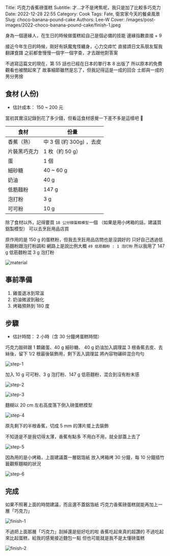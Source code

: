Title: 巧克力香蕉磅蛋糕
Subtitle: 才...才不是烤焦呢，我只是加了比較多巧克力
Date: 2022-12-28 22:55
Category: Cook
Tags: Fate, 衛宮家今天的餐桌風景
Slug: choco-banana-pound-cake
Authors: Lee-W
Cover: /images/post-images/2022-choco-banana-pound-cake/finish-1.jpeg

身為一個邊緣人，在生日的時候做蛋糕給自己是個必備的技能
邊緣指數直接 + 9

<!--more-->

接近今年生日的時候，剛好有妖魔鬼怪纏身，心力交瘁忙
直接請日文系朋友幫我翻譯食譜
之前都會慢慢一個字一個字查，才去跟他對答案

不過寫這篇文的現在，第 55 話也已經在日本的單行本 8 出版了
所以原本的免費觀看也被關起來了
故事細節雖然是忘了，但我記得這是一成的回合
士郎與一成的男分男捨

## 食材 (人份)
* 估計成本： 150 ~ 200 元

當初其實沒記錄到花了多少錢，但看這食材感覺一下差不多是這樣吧 🤔

| 食材 | 份量 |
|---|---|
| 香蕉（熟） | 中 3 個 (約 300g) ，去皮 |
| 片裝黑巧克力 | 1 枚（約 50 g） |
| 蛋 | 1 個 |
| 細砂糖 | 40 ~ 60 g |
| 奶油 | 40 g |
| 低筋麵粉 | 147 g |
| 泡打粉 | 3 g |
| 可可粉　| 10 g |

除了食材以外，記得要買 `18 公分磅蛋糕模型`一個
（如果是用小烤箱的話，建議買鋁製模型）
可以去烹飪用品店買

原作用的是 150 g 的蛋糕粉，但我去烹飪用品店問也是沒調好的
只好自己透過低筋麵粉跟泡打粉調和
網路上是說比例大概 `49 低筋麵粉 : 1 泡打粉`
所以我用了 147 g 低筋麵粉混 3 g 泡打粉

![material](/images/post-images/2022-choco-banana-pound-cake/material.jpeg)

## 事前準備

1. 雞蛋退冰到常溫
2. 奶油微波到融化
3. 烤箱預熱到 180 度

## 步驟
* 估計時間： 2 小時（含 30 分鐘烤蛋糕時間）

巧克力敲碎跟 1 顆雞蛋、40 g 細砂糖、 40 g 奶油加入調理盆
3 根香蕉去皮、去絲後，留下 1/2 根最後裝飾用，剩下丟入調理盆
將內容物碾碎混合均勻

![step-1](/images/post-images/2022-choco-banana-pound-cake/step-1.jpeg)

加入 10 g 可可粉、3 g 泡打粉、147 g 低筋麵粉，混合到沒有粉末感

![step-2](/images/post-images/2022-choco-banana-pound-cake/step-2.jpeg)

![step-3](/images/post-images/2022-choco-banana-pound-cake/step-3.jpeg)

麵糊以 20 cm 左右高度落下倒入磅蛋糕模型

![step-4](/images/post-images/2022-choco-banana-pound-cake/step-4.jpeg)

原先剩下的半根香蕉，切成 5 mm 的薄片擺上去裝飾

不知道是不是我切得太薄，香蕉有點多
不用白不用，就全部蓋上去了

![step-5](/images/post-images/2022-choco-banana-pound-cake/step-5.jpeg)

因為用的是小烤箱，上面建議蓋一層鋁箔紙
放入烤箱烤 30 分鐘，每 10 分鐘插竹籤觀察麵糊的狀況

![step-6](/images/post-images/2022-choco-banana-pound-cake/step-6.jpeg)


## 完成

如果不照著上面的時間建議，而且還不蓋鋁箔紙
巧克力香蕉磅蛋糕就能再加上一層「巧克力」

![finish-1](/images/post-images/2022-choco-banana-pound-cake/finish-1.jpeg)

不過把上面那層「巧克力」刮掉還是挺好吃的啦
香蕉吃起來真的超讚的
不過吃起來比起蛋糕，給我的感覺接近麵包一點
但也可能就是我不是太懂磅蛋糕

![finish-2](/images/post-images/2022-choco-banana-pound-cake/finish-2.jpeg)
